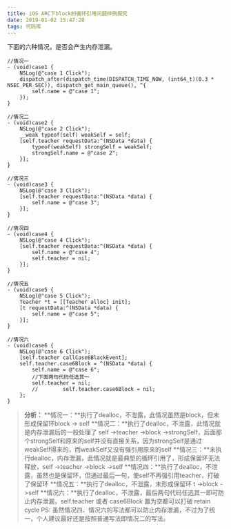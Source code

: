 ```yaml
---
title: iOS ARC下block的循环引用问题样例探究
date: 2019-01-02 15:47:28
tags: 代码库
---
```


下面的六种情况，是否会产生内存泄漏。
```
//情况一
- (void)case1 {
    NSLog(@"case 1 Click");
    dispatch_after(dispatch_time(DISPATCH_TIME_NOW, (int64_t)(0.3 * NSEC_PER_SEC)), dispatch_get_main_queue(), ^{
        self.name = @"case 1";
    });
}

//情况二
- (void)case2 {
    NSLog(@"case 2 Click");
    __weak typeof(self) weakSelf = self;
    [self.teacher requestData:^(NSData *data) {
        typeof(weakSelf) strongSelf = weakSelf;
        strongSelf.name = @"case 2";
    }];
}

//情况三
- (void)case3 {
    NSLog(@"case 3 Click");
    [self.teacher requestData:^(NSData *data) {
        self.name = @"case 3";
    }];
}

//情况四
- (void)case4 {
    NSLog(@"case 4 Click");
    [self.teacher requestData:^(NSData *data) {
        self.name = @"case 4";
        self.teacher = nil;
    }];
}

//情况五
- (void)case5 {
    NSLog(@"case 5 Click");
    Teacher *t = [[Teacher alloc] init];
    [t requestData:^(NSData *data) {
        self.name = @"case 5";
    }];
}

//情况六
- (void)case6 {
    NSLog(@"case 6 Click");
    [self.teacher callCase6BlackEvent];
    self.teacher.case6Block = ^(NSData *data) {
        self.name = @"case 6";
        //下面两句代码任选其一
        self.teacher = nil;
        //        self.teacher.case6Block = nil;
    };
}
```
> **分析：**
**情况一：**执行了dealloc，不泄露，此情况虽然是block，但未形成保留环block -> self
**情况二：**执行了dealloc，不泄露，此情况就是内存泄漏后的一般处理了 self ->teacher ->block ->strongSelf，后面那个strongSelf和原来的self并没有直接关系，因为strongSelf是通过weakSelf得来的，而weakSelf又没有强引用原来的self
**情况三：**未执行dealloc，内存泄漏，此情况就是最典型的循环引用了，形成保留环无法释放，self ->teacher ->block ->self
**情况四：**执行了dealloc，不泄露，虽然也是保留环，但通过最后一句，使self不再强引用teacher，打破了保留环
**情况五：**执行了dealloc，不泄露，未形成保留环 t ->block ->self
**情况六：**执行了dealloc，不泄露，最后两句代码任选其一即可防止内存泄漏，self.teacher 或者 case6Block 置为空都可以打破 retain cycle
PS: 虽然情况四、情况六的写法都可以防止内存泄漏，不过为了统一，个人建议最好还是按照普通写法即情况二的写法。
